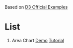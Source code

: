 Based on [D3 Official Examples](https://github.com/mbostock/d3/wiki/Gallery#basic-charts)

# List

1. Area Chart
[Demo](http://bl.ocks.org/fengshuo/37c0c3a81ba89fcbe97b)
[Tutorial](#)
